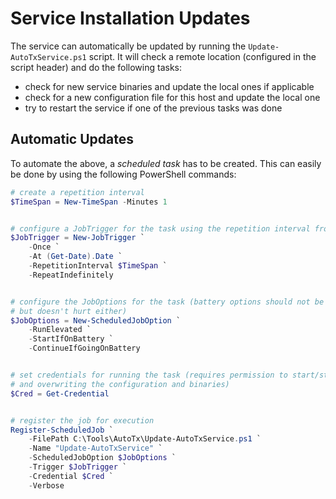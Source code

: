 Service Installation Updates
============================

The service can automatically be updated by running the `Update-AutoTxService.ps1`
script. It will check a remote location (configured in the script header) and do
the following tasks:

- check for new service binaries and update the local ones if applicable
- check for a new configuration file for this host and update the local one
- try to restart the service if one of the previous tasks was done

Automatic Updates
-----------------

To automate the above, a *scheduled task* has to be created. This can easily be
done by using the following PowerShell commands:

```powershell
# create a repetition interval
$TimeSpan = New-TimeSpan -Minutes 1


# configure a JobTrigger for the task using the repetition interval from above, repeating forever
$JobTrigger = New-JobTrigger `
    -Once `
    -At (Get-Date).Date `
    -RepetitionInterval $TimeSpan `
    -RepeatIndefinitely


# configure the JobOptions for the task (battery options should not be required on a fixed system,
# but doesn't hurt either)
$JobOptions = New-ScheduledJobOption `
    -RunElevated `
    -StartIfOnBattery `
    -ContinueIfGoingOnBattery


# set credentials for running the task (requires permission to start/stop the service
# and overwriting the configuration and binaries)
$Cred = Get-Credential


# register the job for execution
Register-ScheduledJob `
    -FilePath C:\Tools\AutoTx\Update-AutoTxService.ps1 `
    -Name "Update-AutoTxService" `
    -ScheduledJobOption $JobOptions `
    -Trigger $JobTrigger `
    -Credential $Cred `
    -Verbose
```